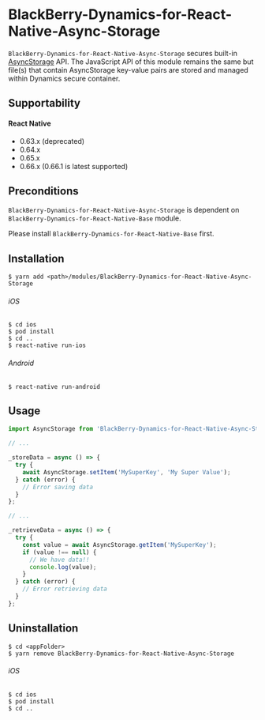 # BlackBerry-Dynamics-for-React-Native-Async-Storage

`BlackBerry-Dynamics-for-React-Native-Async-Storage` secures built-in [AsyncStorage](https://facebook.github.io/react-native/docs/asyncstorage#docsNav) API.
The JavaScript API of this module remains the same but file(s) that contain AsyncStorage key-value pairs are stored and managed within Dynamics secure container.

## Supportability
#### React Native
 - 0.63.x (deprecated)
 - 0.64.x
 - 0.65.x
 - 0.66.x (0.66.1 is latest supported)

## Preconditions
`BlackBerry-Dynamics-for-React-Native-Async-Storage` is dependent on `BlackBerry-Dynamics-for-React-Native-Base` module.

Please install `BlackBerry-Dynamics-for-React-Native-Base` first.

## Installation

    $ yarn add <path>/modules/BlackBerry-Dynamics-for-React-Native-Async-Storage

###### iOS
    $ cd ios
    $ pod install
    $ cd ..
    $ react-native run-ios
###### Android
    $ react-native run-android


## Usage
```javascript
import AsyncStorage from 'BlackBerry-Dynamics-for-React-Native-Async-Storage';

// ...

_storeData = async () => {
  try {
    await AsyncStorage.setItem('MySuperKey', 'My Super Value');
  } catch (error) {
    // Error saving data
  }
};

// ... 

_retrieveData = async () => {
  try {
    const value = await AsyncStorage.getItem('MySuperKey');
    if (value !== null) {
      // We have data!!
      console.log(value);
    }
  } catch (error) {
    // Error retrieving data
  }
};
```
## Uninstallation

    $ cd <appFolder>
    $ yarn remove BlackBerry-Dynamics-for-React-Native-Async-Storage

###### iOS
    $ cd ios
    $ pod install
    $ cd ..
